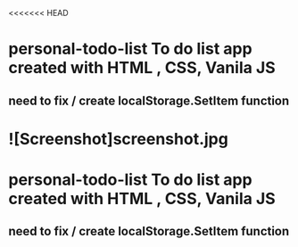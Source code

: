 <<<<<<< HEAD

# personal-todo-list To do list app created with HTML , CSS, Vanila JS

## need to fix / create localStorage.SetItem function

# ![Screenshot]screenshot.jpg

# personal-todo-list To do list app created with HTML , CSS, Vanila JS

## need to fix / create localStorage.SetItem function

